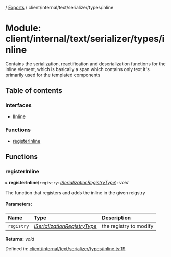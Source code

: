 [](../README.md) / [Exports](../modules.md) / client/internal/text/serializer/types/inline

# Module: client/internal/text/serializer/types/inline

Contains the serialization, reactification and deserialization functions
for the inline element, which is basically a span which contains only text
it's primarily used for the templated components

## Table of contents

### Interfaces

- [IInline](../interfaces/client_internal_text_serializer_types_inline.iinline.md)

### Functions

- [registerInline](client_internal_text_serializer_types_inline.md#registerinline)

## Functions

### registerInline

▸ **registerInline**(`registry`: [*ISerializationRegistryType*](../interfaces/client_internal_text_serializer.iserializationregistrytype.md)): *void*

The function that registers and adds the inline in the given
reigstry

#### Parameters:

Name | Type | Description |
:------ | :------ | :------ |
`registry` | [*ISerializationRegistryType*](../interfaces/client_internal_text_serializer.iserializationregistrytype.md) | the registry to modify    |

**Returns:** *void*

Defined in: [client/internal/text/serializer/types/inline.ts:19](https://github.com/onzag/itemize/blob/28218320/client/internal/text/serializer/types/inline.ts#L19)
